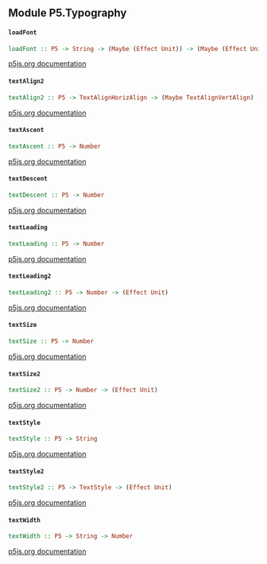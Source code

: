 ## Module P5.Typography

#### `loadFont`

``` purescript
loadFont :: P5 -> String -> (Maybe (Effect Unit)) -> (Maybe (Effect Unit)) -> Font
```

[p5js.org documentation](https://p5js.org/reference/#/p5/loadFont)

#### `textAlign2`

``` purescript
textAlign2 :: P5 -> TextAlignHorizAlign -> (Maybe TextAlignVertAlign) -> (Effect Unit)
```

[p5js.org documentation](https://p5js.org/reference/#/p5/textAlign)

#### `textAscent`

``` purescript
textAscent :: P5 -> Number
```

[p5js.org documentation](https://p5js.org/reference/#/p5/textAscent)

#### `textDescent`

``` purescript
textDescent :: P5 -> Number
```

[p5js.org documentation](https://p5js.org/reference/#/p5/textDescent)

#### `textLeading`

``` purescript
textLeading :: P5 -> Number
```

[p5js.org documentation](https://p5js.org/reference/#/p5/textLeading)

#### `textLeading2`

``` purescript
textLeading2 :: P5 -> Number -> (Effect Unit)
```

[p5js.org documentation](https://p5js.org/reference/#/p5/textLeading)

#### `textSize`

``` purescript
textSize :: P5 -> Number
```

[p5js.org documentation](https://p5js.org/reference/#/p5/textSize)

#### `textSize2`

``` purescript
textSize2 :: P5 -> Number -> (Effect Unit)
```

[p5js.org documentation](https://p5js.org/reference/#/p5/textSize)

#### `textStyle`

``` purescript
textStyle :: P5 -> String
```

[p5js.org documentation](https://p5js.org/reference/#/p5/textStyle)

#### `textStyle2`

``` purescript
textStyle2 :: P5 -> TextStyle -> (Effect Unit)
```

[p5js.org documentation](https://p5js.org/reference/#/p5/textStyle)

#### `textWidth`

``` purescript
textWidth :: P5 -> String -> Number
```

[p5js.org documentation](https://p5js.org/reference/#/p5/textWidth)


